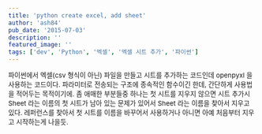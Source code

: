 ```yaml
---
title: 'python create excel, add sheet'
author: 'ash84'
pub_date: '2015-07-03'
description: ''
featured_image: ''
tags: ['dev', 'Python', '엑셀', '엑셀 시트 추가', '파이썬']
---
```



<script src="https://gist.github.com/AhnSeongHyun/efa9f807c8cb95a5243b.js"></script>

<span style="font-size: 10pt;">파이썬에서 엑셀(csv 형식이 아닌) 파일을 만들고 시트를 추가하는 코드인데 openpyxl 을 사용하는 코드이다. 파라미터로 전송되는 구조에 종속적인 함수이긴 한데, 간단하게 사용법을 적어두는 목적이기에. 좀 애매한 부분들중 하나는 첫 시트를 지우지 않으면 시트 추가시 Sheet 라는 이름의 첫 시트가 남아 있는 문제가 있어서 Sheet 라는 이름을 찾아서 지우고 있다. 레퍼런스를 찾아서 첫 시트를 이름을 바꾸어서 사용하거나 아니면 아예 처음부터 지우고 시작하는게 나을듯.</span>



